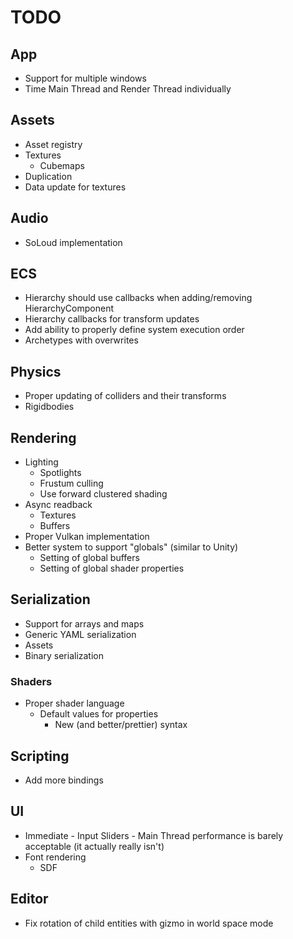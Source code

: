 # TODO

## App
- Support for multiple windows
- Time Main Thread and Render Thread individually

## Assets
- Asset registry
- Textures
	- Cubemaps
- Duplication
- Data update for textures

## Audio
- SoLoud implementation

## ECS
- Hierarchy should use callbacks when adding/removing HierarchyComponent
- Hierarchy callbacks for transform updates
- Add ability to properly define system execution order
- Archetypes with overwrites

## Physics
- Proper updating of colliders and their transforms
- Rigidbodies

## Rendering
- Lighting
    - Spotlights
    - Frustum culling
  - Use forward clustered shading
- Async readback
    - Textures
    - Buffers
- Proper Vulkan implementation
- Better system to support "globals" (similar to Unity)
    - Setting of global buffers
    - Setting of global shader properties

## Serialization
- Support for arrays and maps
- Generic YAML serialization
- Assets
- Binary serialization

### Shaders
- Proper shader language
  - Default values for properties
	- New (and better/prettier) syntax

## Scripting
- Add more bindings

## UI
- Immediate
		- Input Sliders
		- Main Thread performance is barely acceptable (it actually really isn't)
- Font rendering
    - SDF

## Editor
- Fix rotation of child entities with gizmo in world space mode
